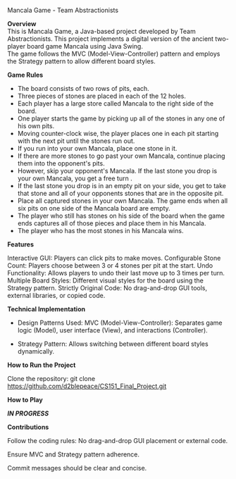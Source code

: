 Mancala Game - Team Abstractionists 

**Overview**   
This is Mancala Game, a Java-based project developed by Team Abstractionists. 
This project implements a digital version of the ancient two-player board game Mancala using Java Swing.  
The game follows the MVC (Model-View-Controller) pattern and employs the Strategy pattern to allow different board styles.

**Game Rules**
- The board consists of two rows of pits, each. 
- Three pieces of stones are placed in each of the 12 holes.
- Each player has a large store called Mancala to the right side of the board.
- One player starts the game by picking up all of the stones in any one of his own pits.
- Moving counter-clock wise, the player places one in each pit starting with the next pit until the stones run out.
- If you run into your own Mancala, place one stone in it.
- If there are more stones to go past your own Mancala, continue placing them into the opponent's pits.
- However, skip your opponent's Mancala. If the last stone you drop is your own Mancala, you get a free turn .
- If the last stone you drop is in an empty pit on your side, you get to take that stone and all of your opponents stones that are in the opposite pit.
- Place all captured stones in your own Mancala. The game ends when all six pits on one side of the Mancala board are empty.
- The player who still has stones on his side of the board when the game ends captures all of those pieces and place them in his Mancala. 
- The player who has the most stones in his Mancala wins.

**Features** 

Interactive GUI: Players can click pits to make moves.
Configurable Stone Count: Players choose between 3 or 4 stones per pit at the start.
Undo Functionality: Allows players to undo their last move up to 3 times per turn.
Multiple Board Styles: Different visual styles for the board using the Strategy pattern.
Strictly Original Code: No drag-and-drop GUI tools, external libraries, or copied code.

**Technical Implementation** 

- Design Patterns Used: MVC (Model-View-Controller): Separates game logic (Model), user interface (View), and interactions (Controller).

- Strategy Pattern: Allows switching between different board styles dynamically.

**How to Run the Project**

Clone the repository:
git clone https://github.com/d2blepeace/CS151_Final_Project.git

**How to Play**

***IN PROGRESS***

**Contributions**

Follow the coding rules: No drag-and-drop GUI placement or external code.

Ensure MVC and Strategy pattern adherence.

Commit messages should be clear and concise.

